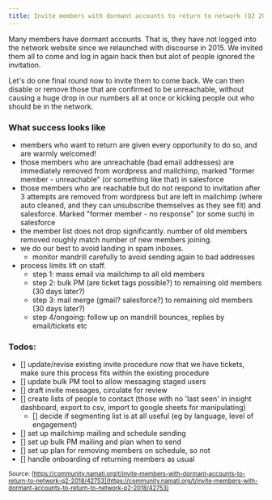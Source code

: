 ```yaml
---
title: Invite members with dormant accounts to return to network (Q2 2018)
---
```


Many members have dormant accounts. That is, they have not logged into the network website since we relaunched with discourse in 2015. We invited them all to come and log in again back then but alot of people ignored the invitation. 

Let's do one final round now to invite them to come back. We can then disable or remove those that are confirmed to be unreachable, without causing a huge drop in our numbers all at once or kicking people out who should be in the network.

### What success looks like 

- members who want to return are given every opportunity to do so, and are warmly welcomed! 
- those members who are unreachable (bad email addresses) are immediately removed from wordpress and mailchimp, marked "former member - unreachable" (or something like that) in salesforce 
- those members who are reachable but do not respond to invitation after 3 attempts are removed from wordpress but are left in mailchimp (where auto cleaned, and they can unsubscribe themselves as they see fit) and salesforce. Marked "former member - no response" (or some such) in salesforce 
- the member list does not drop significantly. number of old members removed roughly match number of new members joining. 
- we do our best to avoid landing in spam inboxes. 
  - monitor mandrill carefully to avoid sending again to bad addresses
- process limits lift on staff. 
  - step 1: mass email via mailchimp to all old members
  - step 2: bulk PM (are ticket tags possible?) to remaining old members (30 days later?)
  - step 3: mail merge (gmail? salesforce?) to remaining old members (30 days later?) 
  - step 4/ongoing: follow up on mandrill bounces, replies by email/tickets etc 

### Todos: 
- [] update/revise existing invite procedure now that we have tickets, make sure this process fits within the existing procedure 
- [] update bulk PM tool to allow messaging staged users
- [] draft invite messages, circulate for review
- [] create lists of people to contact (those with no 'last seen' in insight dashboard, export to csv, import to google sheets for manipulating) 
  - [] decide if segmenting list is at all useful (eg by language, level of engagement) 
- [] set up mailchimp mailing and schedule sending 
- [] set up bulk PM mailing and plan when to send
- [] set up plan for removing members on schedule, so not 
- [] handle onboarding of returning members as usual

<small class="documentation-source">Source: [https://community.namati.org/t/invite-members-with-dormant-accounts-to-return-to-network-q2-2018/42753](https://community.namati.org/t/invite-members-with-dormant-accounts-to-return-to-network-q2-2018/42753)</small>
